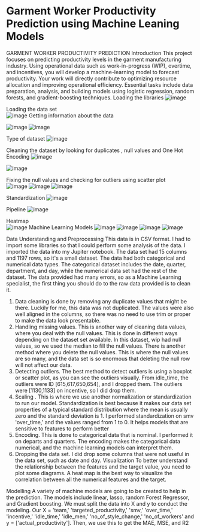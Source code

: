 
# Garment Worker Productivity Prediction using Machine Leaning Models

GARMENT WORKER PRODUCTIVITY PREDICTION 
Introduction
This project focuses on predicting productivity levels in the garment manufacturing industry. Using operational data such as work-in-progress (WIP), overtime, and incentives, you will develop a machine-learning model to forecast productivity. Your work will directly contribute to optimizing resource allocation and improving operational efficiency. Essential tasks include data preparation, analysis, and building models using logistic regression, random forests, and gradient-boosting techniques.
Loading the libraries
 ![image](https://github.com/user-attachments/assets/df758683-dc94-429f-9d8e-cf2264e540db)

Loading the data set  
![image](https://github.com/user-attachments/assets/5ba69fda-569d-4be5-b51a-ec71bd7a8fb4)
Getting information about the data 
 
![image](https://github.com/user-attachments/assets/c8fc3bf3-3a47-41c0-b5ac-f3d5b4166175)
![image](https://github.com/user-attachments/assets/ed77d81d-4069-4977-8011-b6de585eab63)

Type of dataset 
![image](https://github.com/user-attachments/assets/308da5b3-b5d4-4e6b-8de5-ba4495e326a4)

Cleaning the dataset by looking for duplicates , null values and One Hot Encoding
 ![image](https://github.com/user-attachments/assets/a73a5ed7-cc1b-4286-98ba-9f809bbcc1f1)

 ![image](https://github.com/user-attachments/assets/4bd7bf56-4551-409c-a84f-401417be098b)

Fixing the null values and checking for outliers using scatter plot  
 ![image](https://github.com/user-attachments/assets/170bea53-6661-43f3-93b2-e9ba47b21dcc)
 ![image](https://github.com/user-attachments/assets/54b305c9-a1dd-442c-8d6f-8db1024d712b)
 ![image](https://github.com/user-attachments/assets/f81cee14-ef0b-4022-adcb-bcd23cec2d60)

Standardization 
![image](https://github.com/user-attachments/assets/bffc095a-85f7-429b-bf31-19f74c575c04)

Pipeline
![image](https://github.com/user-attachments/assets/8b0e9373-5e8a-482b-a7db-40f2945b8d1d)

 Heatmap      
 ![image](https://github.com/user-attachments/assets/dab7a287-1126-4ef0-9fa5-31161392f231)
 Machine Learning Models
![image](https://github.com/user-attachments/assets/76be6910-0b58-4342-8b71-d82966a97a34)
![image](https://github.com/user-attachments/assets/f8ff36fe-3b9c-4464-9236-0fa51e12c56f)
![image](https://github.com/user-attachments/assets/1099286e-8383-42b6-bafd-22c2cff5c83f)
![image](https://github.com/user-attachments/assets/606f4a10-e0f6-49aa-a514-28e56a6c0f56)

Data Understanding and Preprocessing
This data is in CSV format. I had to import some libraries so that I could perform some analysis of the data. I imported the data into my Jupiter notebook. The data set had 15 columns and 1197 rows, so it's a small dataset.
The data had both categorical and numerical data types. The categorical dataset includes the date, quarter, department, and day, while the numerical data set had the rest of the dataset.
The data provided had many errors, so as a Machine Learning specialist, the first thing you should do to the raw data provided is to clean it.
1.	Data cleaning is done by removing any duplicate values that might be there. Luckily for me, this data was not duplicated. The values were also well aligned in the columns, so there was no need to use trim or proper to make the data look presentable.
2.	Handling missing values. This is another way of cleaning data values, where you deal with the null values. This is done in different ways depending on the dataset set available. In this dataset, wip had null values, so we used the median to fill the null values. There is another method where you delete the null values. This is where the null values are so many, and the data set is so enormous that deleting the null row will not affect our data.
3.	Detecting outliers. The best method to detect outliers is using a boxplot or scatter plot, as you can see the outliers visually. From  idle_time, the outliers were ID [615,617,650,654], and I dropped them. The outliers were [1130,1133] on incentive, so I did drop them.
4.	Scaling . This is where we use another normalization or standardization to run our model. Standardization is best because it makes our data set properties of a typical standard distribution where the mean is usually zero and the standard deviation is 1. I performed standardization on smv 'over_time,' and the values ranged from 1 to 0. It helps models that are sensitive to features to perform better
5.	Encoding. This is done to categorical data that is nominal. I performed it on departs and quarters. The encoding makes the categorical data numerical, and the machine learning models can interpret them.
6.	Dropping the data set. I did drop some columns that were not useful in the data set, such as date and day.
Visualization
To better understand the relationship between the features and the target value, you need to plot some diagrams. A heat map is the best way to visualize the correlation between all the numerical features and the target. 

Modelling
A variety of machine models are going to be created to help in the prediction. The models include linear, lasso, random Forest Regressor, and Gradient boosting. We must split the data into X and y to conduct the modeling. Our  X = 'team,' 'targeted_productivity,' 'smv,' 'over_time,' 'incentive,' 'idle_time,' 'idle_men,' 'no_of_style_change,' 'no_of_workers' and y = ['actual_productivity']. Then, we use this to get the MAE, MSE, and R2  
